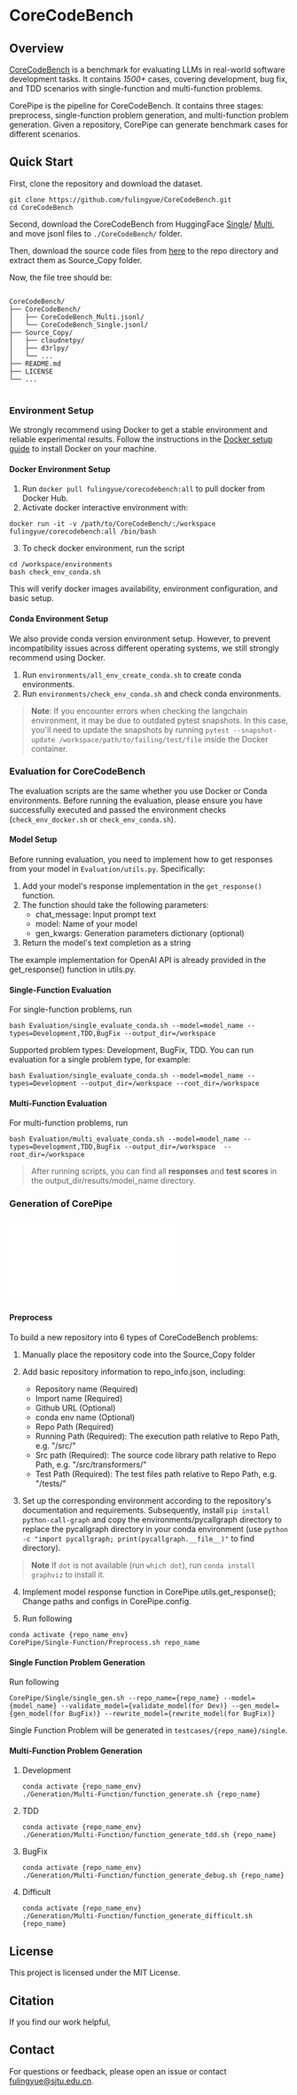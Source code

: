 # CoreCodeBench


## Overview
[CoreCodeBench](https://huggingface.co/datasets/tubehhh/CoreCodeBench-Single) is a benchmark for evaluating LLMs in real-world software development tasks. It contains *1500+* cases, covering development, bug fix, and TDD scenarios with single-function and multi-function problems.

CorePipe is the pipeline for CoreCodeBench. It contains three stages: preprocess, single-function problem generation, and multi-function problem generation. Given a repository, CorePipe can generate benchmark cases for different scenarios.




## Quick Start
First, clone the repository and download the dataset.
```
git clone https://github.com/fulingyue/CoreCodeBench.git
cd CoreCodeBench
```
Second, download the CoreCodeBench from HuggingFace [Single](https://huggingface.co/datasets/tubehhh/CoreCodeBench-Single)/ [Multi](https://huggingface.co/datasets/tubehhh/CoreCodeBench-Multi), and move jsonl files to `./CoreCodeBench/` folder.

Then, download the source code files from [here](https://huggingface.co/datasets/meituan/CoreCodeBench-Source_Copy) to the repo directory and extract them as Source_Copy folder.

Now, the file tree should be:
<pre>
<code>
CoreCodeBench/
├── CoreCodeBench/
│   ├── CoreCodeBench_Multi.jsonl/
│   └── CoreCodeBench_Single.jsonl/
├── Source_Copy/
│   ├── cloudnetpy/
│   ├── d3rlpy/
│   └── ...
├── README.md
├── LICENSE
└── ...
</code>
</pre>


### Environment Setup
We strongly recommend using Docker to get a stable environment and reliable experimental results. Follow the instructions in the [Docker setup guide](https://docs.docker.com/engine/install/) to install Docker on your machine.

#### Docker Environment Setup
1. Run `docker pull fulingyue/corecodebench:all` to pull docker from Docker Hub.
2. Activate docker interactive environment with:
```
docker run -it -v /path/to/CoreCodeBench/:/workspace fulingyue/corecodebench:all /bin/bash
```

3. To check docker environment, run the script
```
cd /workspace/environments
bash check_env_conda.sh
```
This will verify docker images availability, environment configuration, and basic setup.

#### Conda Environment Setup
We also provide conda version environment setup. However, to prevent incompatibility issues across different operating systems, we still strongly recommend using Docker.

1. Run `environments/all_env_create_conda.sh` to create conda environments.
2. Run `environments/check_env_conda.sh` and check conda environments.


> **Note**: If you encounter errors when checking the langchain environment, it may be due to outdated pytest snapshots. In this case, you'll need to update the snapshots by running `pytest --snapshot-update /workspace/path/to/failing/test/file` inside the Docker container.


### Evaluation for CoreCodeBench
The evaluation scripts are the same whether you use Docker or Conda environments. Before running the evaluation, please ensure you have successfully executed and passed the environment checks (`check_env_docker.sh` or `check_env_conda.sh`).

#### Model Setup
Before running evaluation, you need to implement how to get responses from your model in `Evaluation/utils.py`. Specifically:

1. Add your model's response implementation in the `get_response()` function.
2. The function should take the following parameters:
   - chat_message: Input prompt text
   - model: Name of your model
   - gen_kwargs: Generation parameters dictionary (optional)
3. Return the model's text completion as a string

The example implementation for OpenAI API is already provided in the get_response() function in utils.py.

#### Single-Function Evaluation
For single-function problems, run
```
bash Evaluation/single_evaluate_conda.sh --model=model_name --types=Development,TDD,BugFix --output_dir=/workspace
```
Supported problem types: Development, BugFix, TDD.
You can run evaluation for a single problem type, for example:
```
bash Evaluation/single_evaluate_conda.sh --model=model_name --types=Development --output_dir=/workspace --root_dir=/workspace
```

#### Multi-Function Evaluation
For multi-function problems, run
```
bash Evaluation/multi_evaluate_conda.sh --model=model_name --types=Development,TDD,BugFix --output_dir=/workspace  --root_dir=/workspace
```

> After running scripts, you can find all **responses** and **test scores** in the output_dir/results/model_name directory.

### Generation of CorePipe

![Framework](docs/Framework.pdf)


#### Preprocess
To build a new repository into 6 types of CoreCodeBench problems:

1. Manually place the repository code into the Source_Copy folder

2. Add basic repository information to repo_info.json, including:
   - Repository name (Required)
   - Import name (Required)
   - Github URL (Optional)
   - conda env name (Optional)
   - Repo Path (Required)
   - Running Path (Required): The execution path relative to Repo Path, e.g. "/src/"
   - Src path (Required): The source code library path relative to Repo Path, e.g. "/src/transformers/"
   - Test Path (Required): The test files path relative to Repo Path, e.g. "/tests/"

3. Set up the corresponding environment according to the repository's documentation and requirements. Subsequently, install `pip install python-call-graph` and copy the environments/pycallgraph directory to replace the pycallgraph directory in your conda environment (use `python -c "import pycallgraph; print(pycallgraph.__file__)"` to find directory). 
> **Note** If `dot` is not available (run `which dot`), run `conda install graphviz` to install it.
4. Implement model response function in CorePipe.utils.get_response(); Change paths and configs in CorePipe.config.

5. Run following 
```
conda activate {repo_name_env}
CorePipe/Single-Function/Preprocess.sh repo_name
```

#### Single Function Problem Generation
Run following
```
CorePipe/Single/single_gen.sh --repo_name={repo_name} --model={model_name} --validate_model={validate_model(for Dev)} --gen_model={gen_model(for BugFix)} --rewrite_model={rewrite_model(for BugFix)}
```
Single Function Problem will be generated in `testcases/{repo_name}/single`.  

#### Multi-Function Problem Generation

1. Development
    ```
    conda activate {repo_name_env}
    ./Generation/Multi-Function/function_generate.sh {repo_name}
    ```
2. TDD
    ```
    conda activate {repo_name_env}
    ./Generation/Multi-Function/function_generate_tdd.sh {repo_name}
    ```
3. BugFix
    ```
    conda activate {repo_name_env}
    ./Generation/Multi-Function/function_generate_debug.sh {repo_name}
    ```
4. Difficult
    ```
    conda activate {repo_name_env}
    ./Generation/Multi-Function/function_generate_difficult.sh {repo_name}
    ```



## License
This project is licensed under the MIT License.

## Citation
If you find our work helpful,

## Contact
For questions or feedback, please open an issue or contact fulingyue@sjtu.edu.cn.